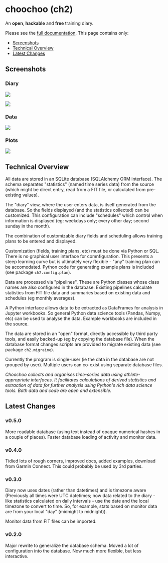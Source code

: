 
# choochoo (ch2)

An **open**, **hackable** and **free** training diary.

Please see the [full
documentation](https://andrewcooke.github.io/choochoo/).  This page
contains only:

* [Screenshots](#screenshots)
* [Technical Overview](#technical-overview)
* [Latest Changes](#latest-changes)

## Screenshots

### Diary

![](docs/diary.png)

![](docs/diary-year.png)

### Data

![](docs/jupyter.png)

### Plots

![](docs/steps.png)

## Technical Overview

All data are stored in an SQLite database (SQLAlchemy ORM interface).
The schema separates "statistics" (named time series data) from the
source (which might be direct entry, read from a FIT file, or
calculated from pre-existing values).

The "diary" view, where the user enters data, is itself generated from
the database.  So the fields displayed (and the statistics collected)
can be customized.  This configuration can include "schedules" which
control when information is displayed (eg: weekdays only; every other
day; second sunday in the month).

The combination of customizable diary fields and scheduling allows
training plans to be entered and displayed.

Customization (fields, training plans, etc) must be done via Python or
SQL.  There is no graphical user interface for comnfiguration.  This
presents a steep learning curve but is ultimately very flexible -
"any" training plan can be accomodated.  Python code for generating
example plans is included (see package `ch2.config.plan`).

Data are processed via "pipelines".  These are Python classes whose
class names are also configured in the database.  Existing pipelines
calculate statistics from FIT file data and summaries based on
existing data and schedules (eg monthly averages).

A Python interface allows data to be extracted as DataFrames for
analysis in Jupyter workbooks.  So general Python data science tools
(Pandas, Numpy, etc) can be used to analyse the data.  Example
workbooks are included in the source.

The data are stored in an "open" format, directly accessible by third
party tools, and easily backed-up (eg by copying the database file).
When the database format changes scripts are provided to migrate
existing data (see package `ch2.migraine`).

Currently the program is single-user (ie the data in the database are
not grouped by user).  Multiple users can co-exist using separate
database files.

*Choochoo collects and organises time-series data using
athlete-appropriate interfaces.  It facilitates calculations of
derived statistics and extraction of data for further analysis using
Python's rich data science tools.  Both data and code are open and
extensible.*

## Latest Changes

### v0.5.0

More readable database (using text instead of opaque numerical hashes in
a couple of places).  Faster database loading of activity and monitor data.

### v0.4.0

Tidied lots of rough corners, improved docs, added examples, download
from Garmin Connect.  This could probably be used by 3rd parties.

### v0.3.0

Diary now uses dates (rather than datetimes) and is timezone aware
(Previously all times were UTC datetimes; now data related to the
diary - like statistics calculated on daily intervals - use the date
and the local timezone to convert to time.  So, for example, stats
based on monitor data are from your local "day" (midnight to
midnight)).

Monitor data from FIT files can be imported.

### v0.2.0

Major rewrite to generalize the database schema.  Moved a lot of
configuration into the database.  Now much more flexible, but less
interactive.
